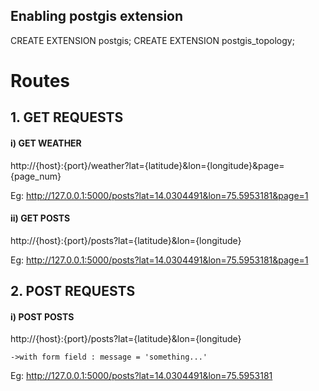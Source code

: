 ## Enabling postgis extension

CREATE EXTENSION postgis;
CREATE EXTENSION postgis_topology;

# Routes

## 1. GET REQUESTS

#### i) GET WEATHER

http://{host}:{port}/weather?lat={latitude}&lon={longitude}&page={page_num}

Eg:
http://127.0.0.1:5000/posts?lat=14.0304491&lon=75.5953181&page=1

#### ii) GET POSTS

http://{host}:{port}/posts?lat={latitude}&lon={longitude}

Eg:
http://127.0.0.1:5000/posts?lat=14.0304491&lon=75.5953181&page=1

## 2. POST REQUESTS

#### i) POST POSTS

http://{host}:{port}/posts?lat={latitude}&lon={longitude}

    ->with form field : message = 'something...'

Eg:
http://127.0.0.1:5000/posts?lat=14.0304491&lon=75.5953181
